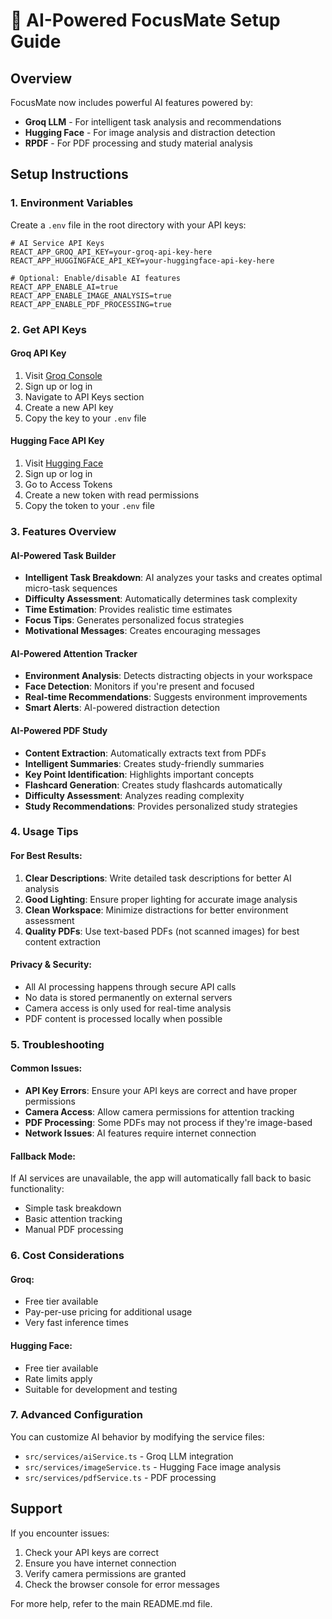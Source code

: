 # 🤖 AI-Powered FocusMate Setup Guide

## Overview
FocusMate now includes powerful AI features powered by:
- **Groq LLM** - For intelligent task analysis and recommendations
- **Hugging Face** - For image analysis and distraction detection
- **RPDF** - For PDF processing and study material analysis

## Setup Instructions

### 1. Environment Variables
Create a `.env` file in the root directory with your API keys:

```env
# AI Service API Keys
REACT_APP_GROQ_API_KEY=your-groq-api-key-here
REACT_APP_HUGGINGFACE_API_KEY=your-huggingface-api-key-here

# Optional: Enable/disable AI features
REACT_APP_ENABLE_AI=true
REACT_APP_ENABLE_IMAGE_ANALYSIS=true
REACT_APP_ENABLE_PDF_PROCESSING=true
```

### 2. Get API Keys

#### Groq API Key
1. Visit [Groq Console](https://console.groq.com/)
2. Sign up or log in
3. Navigate to API Keys section
4. Create a new API key
5. Copy the key to your `.env` file

#### Hugging Face API Key
1. Visit [Hugging Face](https://huggingface.co/settings/tokens)
2. Sign up or log in
3. Go to Access Tokens
4. Create a new token with read permissions
5. Copy the token to your `.env` file

### 3. Features Overview

#### AI-Powered Task Builder
- **Intelligent Task Breakdown**: AI analyzes your tasks and creates optimal micro-task sequences
- **Difficulty Assessment**: Automatically determines task complexity
- **Time Estimation**: Provides realistic time estimates
- **Focus Tips**: Generates personalized focus strategies
- **Motivational Messages**: Creates encouraging messages

#### AI-Powered Attention Tracker
- **Environment Analysis**: Detects distracting objects in your workspace
- **Face Detection**: Monitors if you're present and focused
- **Real-time Recommendations**: Suggests environment improvements
- **Smart Alerts**: AI-powered distraction detection

#### AI-Powered PDF Study
- **Content Extraction**: Automatically extracts text from PDFs
- **Intelligent Summaries**: Creates study-friendly summaries
- **Key Point Identification**: Highlights important concepts
- **Flashcard Generation**: Creates study flashcards automatically
- **Difficulty Assessment**: Analyzes reading complexity
- **Study Recommendations**: Provides personalized study strategies

### 4. Usage Tips

#### For Best Results:
1. **Clear Descriptions**: Write detailed task descriptions for better AI analysis
2. **Good Lighting**: Ensure proper lighting for accurate image analysis
3. **Clean Workspace**: Minimize distractions for better environment assessment
4. **Quality PDFs**: Use text-based PDFs (not scanned images) for best content extraction

#### Privacy & Security:
- All AI processing happens through secure API calls
- No data is stored permanently on external servers
- Camera access is only used for real-time analysis
- PDF content is processed locally when possible

### 5. Troubleshooting

#### Common Issues:
- **API Key Errors**: Ensure your API keys are correct and have proper permissions
- **Camera Access**: Allow camera permissions for attention tracking
- **PDF Processing**: Some PDFs may not process if they're image-based
- **Network Issues**: AI features require internet connection

#### Fallback Mode:
If AI services are unavailable, the app will automatically fall back to basic functionality:
- Simple task breakdown
- Basic attention tracking
- Manual PDF processing

### 6. Cost Considerations

#### Groq:
- Free tier available
- Pay-per-use pricing for additional usage
- Very fast inference times

#### Hugging Face:
- Free tier available
- Rate limits apply
- Suitable for development and testing

### 7. Advanced Configuration

You can customize AI behavior by modifying the service files:
- `src/services/aiService.ts` - Groq LLM integration
- `src/services/imageService.ts` - Hugging Face image analysis
- `src/services/pdfService.ts` - PDF processing

## Support

If you encounter issues:
1. Check your API keys are correct
2. Ensure you have internet connection
3. Verify camera permissions are granted
4. Check the browser console for error messages

For more help, refer to the main README.md file. 